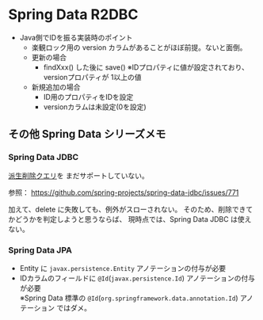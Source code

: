 Spring Data R2DBC
===

- Java側でIDを振る実装時のポイント
    - 楽観ロック用の version カラムがあることがほぼ前提。ないと面倒。
    - 更新の場合
        - findXxx() した後に save() ※IDプロパティに値が設定されており、versionプロパティが 1以上の値
    - 新規追加の場合
        - ID用のプロパティをIDを設定
        - versionカラムは未設定(0を設定)


## その他 Spring Data シリーズメモ

### Spring Data JDBC

[派生削除クエリ](https://spring.pleiades.io/spring-data/jdbc/docs/current/reference/html/#repositories.core-concepts)を
まだサポートしていない。

参照：
https://github.com/spring-projects/spring-data-jdbc/issues/771


加えて、delete に失敗しても、例外がスローされない。
そのため、削除できてかどうかを判定しようと思うならば、
現時点では、Spring Data JDBC は使えない。

### Spring Data JPA

- Entity に `javax.persistence.Entity` アノテーションの付与が必要
- IDカラムのフィールドに `@Id`(`javax.persistence.Id`) アノテーションの付与が必要  
  ※Spring Data 標準の `@Id`(`org.springframework.data.annotation.Id`) アノテーション ではダメ。

